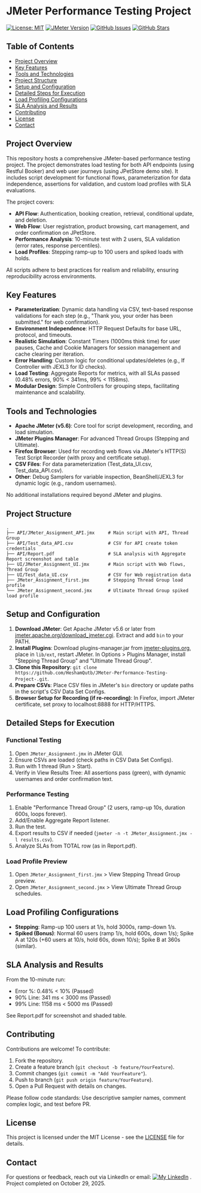 # JMeter Performance Testing Project

[![License: MIT](https://img.shields.io/badge/License-MIT-yellow.svg)](https://opensource.org/licenses/MIT)
[![JMeter Version](https://img.shields.io/badge/JMeter-5.6-blue)](https://jmeter.apache.org/)
[![GitHub Issues](https://img.shields.io/github/issues/HeshamQutb/JMeter-Performance-Testing-Project-)](https://github.com/HeshamQutb/JMeter-Performance-Testing-Project-/issues)
[![GitHub Stars](https://img.shields.io/github/stars/HeshamQutb/JMeter-Performance-Testing-Project-?style=social)](https://github.com/HeshamQutb/JMeter-Performance-Testing-Project-)

## Table of Contents
- [Project Overview](#project-overview)
- [Key Features](#key-features)
- [Tools and Technologies](#tools-and-technologies)
- [Project Structure](#project-structure)
- [Setup and Configuration](#setup-and-configuration)
- [Detailed Steps for Execution](#detailed-steps-for-execution)
- [Load Profiling Configurations](#load-profiling-configurations)
- [SLA Analysis and Results](#sla-analysis-and-results)
- [Contributing](#contributing)
- [License](#license)
- [Contact](#contact)

## Project Overview
This repository hosts a comprehensive JMeter-based performance testing project. The project demonstrates load testing for both API endpoints (using Restful Booker) and web user journeys (using JPetStore demo site). It includes script development for functional flows, parameterization for data independence, assertions for validation, and custom load profiles with SLA evaluations.

The project covers:
- **API Flow**: Authentication, booking creation, retrieval, conditional update, and deletion.
- **Web Flow**: User registration, product browsing, cart management, and order confirmation on JPetStore.
- **Performance Analysis**: 10-minute test with 2 users, SLA validation (error rates, response percentiles).
- **Load Profiles**: Stepping ramp-up to 100 users and spiked loads with holds.

All scripts adhere to best practices for realism and reliability, ensuring reproducibility across environments.

## Key Features
- **Parameterization**: Dynamic data handling via CSV, text-based response validations for each step (e.g., "Thank you, your order has been submitted." for web confirmation).
- **Environment Independence**: HTTP Request Defaults for base URL, protocol, and timeouts.
- **Realistic Simulation**: Constant Timers (1000ms think time) for user pauses, Cache and Cookie Managers for session management and cache clearing per iteration.
- **Error Handling**: Custom logic for conditional updates/deletes (e.g., If Controller with JEXL3 for ID checks).
- **Load Testing**: Aggregate Reports for metrics, with all SLAs passed (0.48% errors, 90% < 341ms, 99% < 1158ms).
- **Modular Design**: Simple Controllers for grouping steps, facilitating maintenance and scalability.

## Tools and Technologies
- **Apache JMeter (v5.6)**: Core tool for script development, recording, and load simulation.
- **JMeter Plugins Manager**: For advanced Thread Groups (Stepping and Ultimate).
- **Firefox Browser**: Used for recording web flows via JMeter's HTTP(S) Test Script Recorder (with proxy and certificate setup).
- **CSV Files**: For data parameterization (Test_data_UI.csv, Test_data_API.csv).
- **Other**: Debug Samplers for variable inspection, BeanShell/JEXL3 for dynamic logic (e.g., random usernames).

No additional installations required beyond JMeter and plugins.

## Project Structure
    .
    ├── API/JMeter_Assignment_API.jmx     # Main script with API, Thread Group
    ├── API/Test_data_API.csv             # CSV for API create token credentials
    ├── API/Report.pdf                    # SLA analysis with Aggregate Report screenshot and table
    ├── UI/JMeter_Assignment_UI.jmx       # Main script with Web flows, Thread Group
    ├── UI/Test_data_UI.csv               # CSV for Web registration data
    ├── JMeter_Assignment_first.jmx       # Stepping Thread Group load profile
    └── JMeter_Assignment_second.jmx      # Ultimate Thread Group spiked load profile


## Setup and Configuration
1. **Download JMeter**: Get Apache JMeter v5.6 or later from [jmeter.apache.org/download_jmeter.cgi](https://jmeter.apache.org/download_jmeter.cgi). Extract and add `bin` to your PATH.
2. **Install Plugins**: Download plugins-manager.jar from [jmeter-plugins.org](https://jmeter-plugins.org/get/), place in `lib/ext`, restart JMeter. In Options > Plugins Manager, install "Stepping Thread Group" and "Ultimate Thread Group".
3. **Clone this Repository**: `git clone https://github.com/HeshamQutb/JMeter-Performance-Testing-Project-.git`.
4. **Prepare CSVs**: Place CSV files in JMeter's `bin` directory or update paths in the script's CSV Data Set Configs.
5. **Browser Setup for Recording (if re-recording)**: In Firefox, import JMeter certificate, set proxy to localhost:8888 for HTTP/HTTPS.

## Detailed Steps for Execution
### Functional Testing
1. Open `JMeter_Assignment.jmx` in JMeter GUI.
2. Ensure CSVs are loaded (check paths in CSV Data Set Configs).
3. Run with 1 thread (Run > Start).
4. Verify in View Results Tree: All assertions pass (green), with dynamic usernames and order confirmation text.

### Performance Testing
1. Enable "Performance Thread Group" (2 users, ramp-up 10s, duration 600s, loops forever).
2. Add/Enable Aggregate Report listener.
3. Run the test.
4. Export results to CSV if needed (`jmeter -n -t JMeter_Assignment.jmx -l results.csv`).
5. Analyze SLAs from TOTAL row (as in Report.pdf).

### Load Profile Preview
1. Open `JMeter_Assignment_first.jmx` > View Stepping Thread Group preview.
2. Open `JMeter_Assignment_second.jmx` > View Ultimate Thread Group schedules.

## Load Profiling Configurations
- **Stepping**: Ramp-up 100 users at 1/s, hold 3000s, ramp-down 1/s.
- **Spiked (Bonus)**: Normal 60 users (ramp 1/s, hold 600s, down 1/s); Spike A at 120s (+60 users at 10/s, hold 60s, down 10/s); Spike B at 360s (similar).

## SLA Analysis and Results
From the 10-minute run:
- Error %: 0.48% < 10% (Passed)
- 90% Line: 341 ms < 3000 ms (Passed)
- 99% Line: 1158 ms < 5000 ms (Passed)

See Report.pdf for screenshot and shaded table.

## Contributing
Contributions are welcome! To contribute:
1. Fork the repository.
2. Create a feature branch (`git checkout -b feature/YourFeature`).
3. Commit changes (`git commit -m "Add YourFeature"`).
4. Push to branch (`git push origin feature/YourFeature`).
5. Open a Pull Request with details on changes.

Please follow code standards: Use descriptive sampler names, comment complex logic, and test before PR.

## License
This project is licensed under the MIT License - see the [LICENSE](LICENSE) file for details.

## Contact
For questions or feedback, reach out via LinkedIn or email: [![My LinkedIn](https://img.shields.io/badge/-LinkedIn-blue)](www.linkedin.com/in/hesham-qutb) .
Project completed on October 29, 2025.
